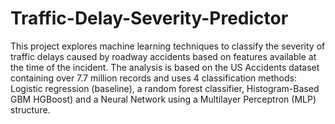 # Traffic-Delay-Severity-Predictor

This project explores machine learning techniques to classify the severity of traffic delays caused by roadway accidents based on features available at the time of the incident. The analysis is based on the US Accidents dataset containing over 7.7 million records and uses 4 classification methods: Logistic regression (baseline), a random forest classifier,  Histogram-Based GBM HGBoost) and a Neural Network using a Multilayer Perceptron (MLP) structure. 
